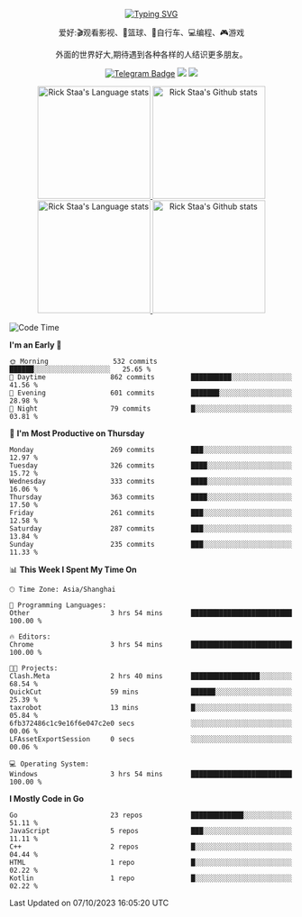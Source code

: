 <div align="center"> 

[![Typing SVG](https://readme-typing-svg.herokuapp.com?size=25&duration=2500&color=eeeeee&vCenter=true&width=200&height=40&lines=Hi+there+%F0%9F%91%8B%F0%9F%8F%BB;I'm+DanBai)](https://git.io/typing-svg)

爱好:🎬观看影视、🏀篮球、🚴自行车、💻编程、🎮游戏

外面的世界好大,期待遇到各种各样的人结识更多朋友。

[![Telegram Badge](https://img.shields.io/badge/-Telegram-blue?style=flat&logo=Telegram&logoColor=white)](https://t.me/danbai9420) 
[![](https://img.shields.io/badge/-Blog-brightgreen?style=flat&logo=Blogger&logoColor=white)](https://p00q.cn)
[![](https://img.shields.io/badge/-Email-red?style=flat&logo=Mail.Ru&logoColor=white)](mailto:danbai@88.com)
</div>

<!-- Light Mode -->
<div align="center"> 
<a href="https://github.com/anuraghazra/github-readme-stats#gh-light-mode-only">
<img height=200 src="https://github-readme-stats.vercel.app/api/top-langs/?username=danbai225&layout=compact&langs_count=10&hide_border=1&role=OWNER,COLLABORATOR#gh-light-mode-only" alt="Rick Staa's Language stats" />
</a>
<a href="https://github.com/anuraghazra/github-readme-stats#gh-light-mode-only">
<img height=200 src="https://github-readme-stats.vercel.app/api?username=danbai225&show_icons=true&count_private=true&line_height=28&hide_border=1&include_all_commits=true&card_width=450&role=OWNER,COLLABORATOR&exclude_repo=github-readme-stats#gh-light-mode-only" alt="Rick Staa's Github stats" />
</a>
</div>

<!-- Dark Mode -->
<div align="center"> 
<a href="https://github.com/anuraghazra/github-readme-stats#gh-dark-mode-only">
<img height=200 src="https://github-readme-stats.vercel.app/api/top-langs/?username=danbai225&layout=compact&langs_count=10&hide_border=1&role=OWNER,COLLABORATOR&theme=github_dark#gh-dark-mode-only" alt="Rick Staa's Language stats" />
</a>
<a href="https://github.com/anuraghazra/github-readme-stats#gh-dark-mode-only">
<img height=200 src="https://github-readme-stats.vercel.app/api?username=danbai225&show_icons=true&count_private=true&line_height=28&hide_border=1&include_all_commits=true&card_width=450&role=OWNER,COLLABORATOR&exclude_repo=github-readme-stats&theme=github_dark#gh-dark-mode-only" alt="Rick Staa's Github stats" />
</a>
</div>

<!--START_SECTION:waka-->
![Code Time](http://img.shields.io/badge/Code%20Time-1%2C205%20hrs%2022%20mins-blue)

**I'm an Early 🐤** 

```text
🌞 Morning                532 commits         ██████░░░░░░░░░░░░░░░░░░░   25.65 % 
🌆 Daytime                862 commits         ██████████░░░░░░░░░░░░░░░   41.56 % 
🌃 Evening                601 commits         ███████░░░░░░░░░░░░░░░░░░   28.98 % 
🌙 Night                  79 commits          █░░░░░░░░░░░░░░░░░░░░░░░░   03.81 % 
```
📅 **I'm Most Productive on Thursday** 

```text
Monday                   269 commits         ███░░░░░░░░░░░░░░░░░░░░░░   12.97 % 
Tuesday                  326 commits         ████░░░░░░░░░░░░░░░░░░░░░   15.72 % 
Wednesday                333 commits         ████░░░░░░░░░░░░░░░░░░░░░   16.06 % 
Thursday                 363 commits         ████░░░░░░░░░░░░░░░░░░░░░   17.50 % 
Friday                   261 commits         ███░░░░░░░░░░░░░░░░░░░░░░   12.58 % 
Saturday                 287 commits         ███░░░░░░░░░░░░░░░░░░░░░░   13.84 % 
Sunday                   235 commits         ███░░░░░░░░░░░░░░░░░░░░░░   11.33 % 
```


📊 **This Week I Spent My Time On** 

```text
🕑︎ Time Zone: Asia/Shanghai

💬 Programming Languages: 
Other                    3 hrs 54 mins       █████████████████████████   100.00 % 

🔥 Editors: 
Chrome                   3 hrs 54 mins       █████████████████████████   100.00 % 

🐱‍💻 Projects: 
Clash.Meta               2 hrs 40 mins       █████████████████░░░░░░░░   68.54 % 
QuickCut                 59 mins             ██████░░░░░░░░░░░░░░░░░░░   25.39 % 
taxrobot                 13 mins             █░░░░░░░░░░░░░░░░░░░░░░░░   05.84 % 
6fb372486c1c9e16f6e047c2e0 secs              ░░░░░░░░░░░░░░░░░░░░░░░░░   00.06 % 
LFAssetExportSession     0 secs              ░░░░░░░░░░░░░░░░░░░░░░░░░   00.06 % 

💻 Operating System: 
Windows                  3 hrs 54 mins       █████████████████████████   100.00 % 
```

**I Mostly Code in Go** 

```text
Go                       23 repos            █████████████░░░░░░░░░░░░   51.11 % 
JavaScript               5 repos             ███░░░░░░░░░░░░░░░░░░░░░░   11.11 % 
C++                      2 repos             █░░░░░░░░░░░░░░░░░░░░░░░░   04.44 % 
HTML                     1 repo              █░░░░░░░░░░░░░░░░░░░░░░░░   02.22 % 
Kotlin                   1 repo              █░░░░░░░░░░░░░░░░░░░░░░░░   02.22 % 
```




 Last Updated on 07/10/2023 16:05:20 UTC
<!--END_SECTION:waka-->
